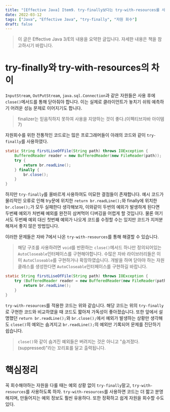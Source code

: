 ```yaml
---
title: "[Effective Java] Item9. try-finally보다는 try-with-resources를 사용하라"
date: 2022-03-12
tags: ["Java", "Effective Java", "try-finally", "자원 회수"]
draft: false
---
```


> 이 글은 Effective Java 3/E의 내용을 요약한 글입니다. 자세한 내용은 책을 참고하시기 바랍니다.

# try-finally와 try-with-resources의 차이

`InputStream`, `OutPutStream`, `java.sql.Connection`과 같은 자원들은 사용 후에 `close()`메서드를 통해 닫아줘야 합니다.
이는 실제로 클라이언트가 놓치기 쉬워 예측하기 어려운 성능 문제로 이어지기도 합니다.

> finalizer는 믿음직하지 못하여 사용을 지양하는 것이 좋다.(이펙티브자바 아이템 7)

자원회수를 위한 전통적인 코드로는 많은 프로그래머들이 아래의 코드와 같이 `try-finally`를 사용하였다.

```java
static String firstLiseOfFile(String path) throws IOException {
    BufferedReader reader = new BufferedReader(new FileReader(path));
    try {
        return br.readLine();
    } finally {
        br.close();
    }
}
```

하지만 `try-finally`를 올바르게 사용하여도 미묘한 결점들이 존재합니다.
예시 코드가 물리적인 오류로 인해 try문에 위치한 `return br.readLine();`와 finally에 위치한 `br.close();`가 모두 실패한다 생각해보자,
이와같이 두번의 예외가 발생하게 된다면 두번쨰 예외가 처번째 예외를 완전히 삼켜먹어 디버깅을 어렵게 할 것입니다.
물론 여기서도 두번째 예외 대신 첫번째 예외가 나오게 코드를 수정할 수는 있지만 코드가 지저분해져서 좋지 않은 방법입니다.

이러한 문제들은 자바 7에서 나온 `try-with-resources`를 통해 해결할 수 있습니다.


> 해당 구조를 사용하려면 `void`를 반환하는 `close()`메서드 하나만 정의되어있는 `AutoCloseable`인터페이스를 구현해야합니다.
> 수많은 자바 라이브러리들은 이미 `AutoCloseable`를 구현하거나 확장하였습니다. 개발을 하며 닫아야 하는 자원 클래스를 생성한다면 `AutoCloseable`인터페이스를 구현하길 바랍니다.

```java
static String firstLiseOfFile(String path) throws IOException {
    try (BufferedReader reader = new BufferedReader(new FileReader(path));) {
        return br.readLine();
    }
}
```
`try-with-resources`를 적용한 코드는 위와 같습니다.
해당 코드는 위의 `try-finally`로 구현한 코드와 비교하였을 때 코드도 짧아져 가독성이 좋아졌습니다.
또한 앞에서 설명했던 `return br.readLine();`와 `br.close();`에서 예외가 발생하는 상황만 생각해도
`close()`의 예외는 숨겨지고 `br.readLine();`의 예외만 기록되어 문제를 진단하기 쉽습니다.

> `close()`와 같이 숨겨진 예외들은 버려지는 것은 아니고 "숨겨졌다.(suppressed)"라는 꼬리표를 달고 출력됩니다.

# 핵심정리
꼭 회수해야하는 자원을 다룰 때는 예외 상황 없이 `try-finally`말고, `try-with-resources`를 사용하도록 하자.
`try-with-resources`를 사용하면 코드는 더 짧고 분명해지며, 만들어지는 예외 정보도 훨씬 유용하다. 또한 정확하고 쉽게 자원을 회수할 수도 있다.
